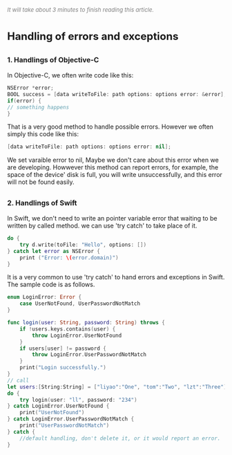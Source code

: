 
<font color=gray size=2>*It will take about 3 minutes to finish reading this article.*</font>

# **<font size=5 >Handling of errors and exceptions</font>**
 

## **<font size=3 >1. Handlings of Objective-C </font>**
 
 
In Objective-C, we often write code like this:
```Swift 
NSError *error;
BOOL success = [data writeToFile: path options: options error: &error];
if(error) {
// something happens
}
```
That is a very good method to handle possible errors. However we often simply this code like this:
```Swift 
[data writeToFile: path options: options error: nil];
```
We set varaible error to nil, Maybe we don't care about this error when we are developing. Howwever this method can report errors, for example, the space of the device' disk is full, you will write unsuccessfully, and this error will not be found easily.

## **<font size=3 >2. Handlings of Swift</font>**
In Swift, we don't need to write an pointer variable error that waiting to be written by called method. we can use 'try catch' to take place of it. 
```Swift
do {
    try d.write(toFile: "Hello", options: [])
} catch let error as NSError {
    print ("Error: \(error.domain)")
}
```

It is a very common to use 'try catch' to hand errors and exceptions in Swift. The sample code is as follows.
```Swift 
enum LoginError: Error {
    case UserNotFound, UserPasswordNotMatch
}

func login(user: String, password: String) throws {
    if !users.keys.contains(user) {
        throw LoginError.UserNotFound
    }
    if users[user] != password {
        throw LoginError.UserPasswordNotMatch
    }
    print("Login successfully.")
}
// call
let users:[String:String] = ["liyao":"One", "tom":"Two", "lzt":"Three"]
do {
    try login(user: "ll", password: "234")
} catch LoginError.UserNotFound {
    print("UserNotFound")
} catch LoginError.UserPasswordNotMatch {
    print("UserPasswordNotMatch")
} catch {
    //default handling, don't delete it, or it would report an error.
}


